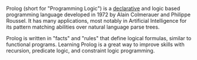 Prolog (short for "Programming Logic") is a [declarative](https://en.wikipedia.org/wiki/Declarative_programming) and logic
based programming language developed in 1972 by Alain Colmerauer and Philippe Roussel. 
It has many applications, most notably in Artificial Intelligence for its pattern matching abilities over natural language parse trees.

Prolog is written in "facts" and "rules" that define logical formulas, similar to functional programs. 
Learning Prolog is a great way to improve skills with recursion, predicate logic, and constraint logic programming.
